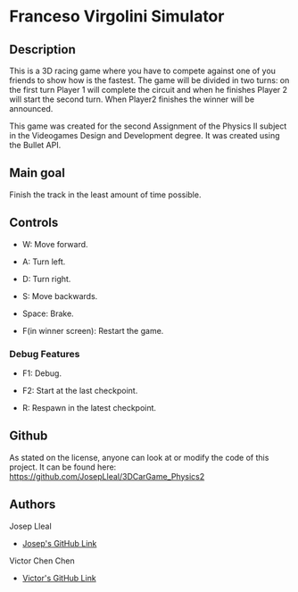 # Franceso Virgolini Simulator

## Description

This is a 3D racing game where you have to compete against one of you friends to show how is the fastest. 
The game will be divided in two turns: on the first turn Player 1 will complete the circuit and when he finishes Player 2 will start the second turn. When Player2 finishes the winner will be announced.

This game was created for the second Assignment of the Physics II subject in the Videogames Design and Development degree. It was created using the Bullet API.

## Main goal

Finish the track in the least amount of time possible. 

##	Controls

- W: Move forward.

- A: Turn left.

- D: Turn right.

- S: Move backwards.

- Space: Brake.

- F(in winner screen): Restart the game.

### Debug Features

- F1: Debug.

- F2: Start at the last checkpoint.

- R: Respawn in the latest checkpoint.

## Github

As stated on the license, anyone can look at or modify the code of this project. 
It can be found here: https://github.com/JosepLleal/3DCarGame_Physics2

## Authors
   
Josep Lleal
   - [Josep's GitHub Link](https://github.com/JosepLleal)
   
Victor Chen Chen
   - [Victor's GitHub Link](https://github.com/Scarzard)
   

